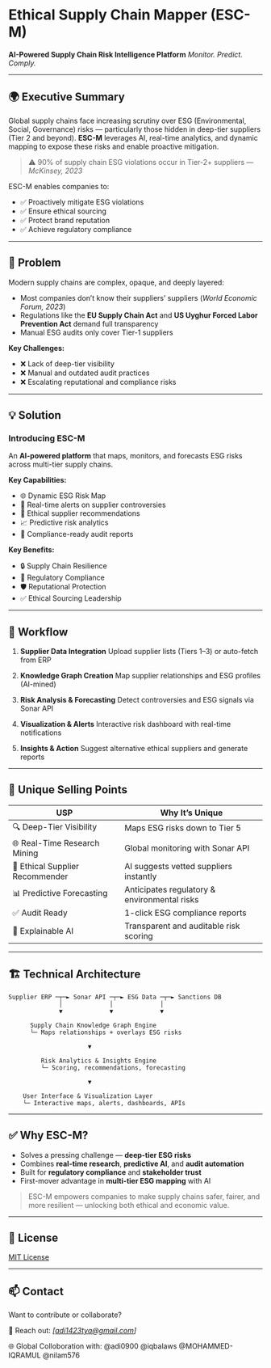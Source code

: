 # Ethical Supply Chain Mapper (ESC-M)

**AI-Powered Supply Chain Risk Intelligence Platform**
*Monitor. Predict. Comply.*

---

## 🌍 Executive Summary

Global supply chains face increasing scrutiny over ESG (Environmental, Social, Governance) risks — particularly those hidden in deep-tier suppliers (Tier 2 and beyond). **ESC-M** leverages AI, real-time analytics, and dynamic mapping to expose these risks and enable proactive mitigation.

> ⚠️ 90% of supply chain ESG violations occur in Tier-2+ suppliers — *McKinsey, 2023*

ESC-M enables companies to:

* ✅ Proactively mitigate ESG violations
* ✅ Ensure ethical sourcing
* ✅ Protect brand reputation
* ✅ Achieve regulatory compliance

---

## 🚨 Problem

Modern supply chains are complex, opaque, and deeply layered:

* Most companies don’t know their suppliers’ suppliers (*World Economic Forum, 2023*)
* Regulations like the **EU Supply Chain Act** and **US Uyghur Forced Labor Prevention Act** demand full transparency
* Manual ESG audits only cover Tier-1 suppliers

**Key Challenges:**

* ❌ Lack of deep-tier visibility
* ❌ Manual and outdated audit practices
* ❌ Escalating reputational and compliance risks

---

## 💡 Solution

### Introducing ESC-M

An **AI-powered platform** that maps, monitors, and forecasts ESG risks across multi-tier supply chains.

**Key Capabilities:**

* 🌐 Dynamic ESG Risk Map
* 🔔 Real-time alerts on supplier controversies
* 🤖 Ethical supplier recommendations
* 📈 Predictive risk analytics
* 📝 Compliance-ready audit reports

**Key Benefits:**

* 🔒 Supply Chain Resilience
* 🧾 Regulatory Compliance
* 🛡 Reputational Protection
* ✅ Ethical Sourcing Leadership

---

## 🔁 Workflow

1. **Supplier Data Integration**
   Upload supplier lists (Tiers 1–3) or auto-fetch from ERP

2. **Knowledge Graph Creation**
   Map supplier relationships and ESG profiles (AI-mined)

3. **Risk Analysis & Forecasting**
   Detect controversies and ESG signals via Sonar API

4. **Visualization & Alerts**
   Interactive risk dashboard with real-time notifications

5. **Insights & Action**
   Suggest alternative ethical suppliers and generate reports

---

## 🚀 Unique Selling Points

| USP                             | Why It’s Unique                              |
| ------------------------------- | -------------------------------------------- |
| 🔍 Deep-Tier Visibility         | Maps ESG risks down to Tier 5                |
| 🌐 Real-Time Research Mining    | Global monitoring with Sonar API             |
| 🧠 Ethical Supplier Recommender | AI suggests vetted suppliers instantly       |
| 📊 Predictive Forecasting       | Anticipates regulatory & environmental risks |
| ✅ Audit Ready                   | 1-click ESG compliance reports               |
| 🔎 Explainable AI               | Transparent and auditable risk scoring       |

---

## 🏗 Technical Architecture

```
Supplier ERP ─┬─► Sonar API ─┬─► ESG Data ─┬─► Sanctions DB
              │             │             │
              ▼             ▼             ▼

      Supply Chain Knowledge Graph Engine
      └─ Maps relationships + overlays ESG risks

                      ▼

         Risk Analytics & Insights Engine
         └─ Scoring, recommendations, forecasting

                      ▼

    User Interface & Visualization Layer
    └─ Interactive maps, alerts, dashboards, APIs
```

---

## ✅ Why ESC-M?

* Solves a pressing challenge — **deep-tier ESG risks**
* Combines **real-time research**, **predictive AI**, and **audit automation**
* Built for **regulatory compliance** and **stakeholder trust**
* First-mover advantage in **multi-tier ESG mapping** with AI

> ESC-M empowers companies to make supply chains safer, fairer, and more resilient — unlocking both ethical and economic value.

---

## 📎 License

[MIT License](LICENSE)

---

## 📫 Contact

Want to contribute or collaborate?

📧 Reach out: *\[[adi1423tya@gmail.com](mailto:adi1423tya@gmail.com)]*

🌐 Global Colloboration with: @adi0900 @iqbalaws @MOHAMMED-IQRAMUL @nilam576
